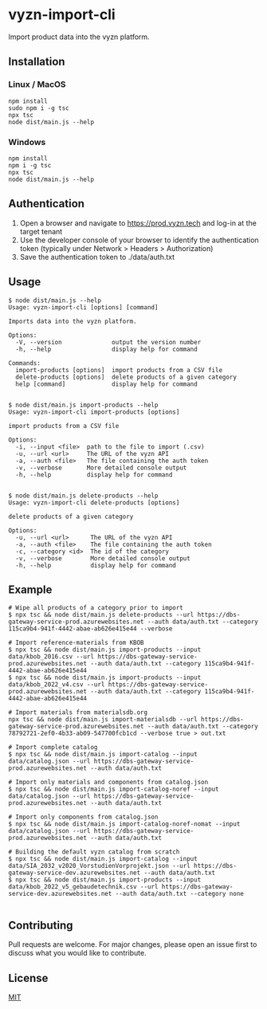 # vyzn-import-cli

Import product data into the vyzn platform.

## Installation

### Linux / MacOS

```
npm install
sudo npm i -g tsc
npx tsc
node dist/main.js --help
```

### Windows

```
npm install
npm i -g tsc
npx tsc
node dist/main.js --help
```

## Authentication

1. Open a browser and navigate to https://prod.vyzn.tech and log-in at the target tenant
2. Use the developer console of your browser to identify the authentication token (typically under Network > Headers > Authorization)
3. Save the authentication token to ./data/auth.txt

## Usage

```
$ node dist/main.js --help
Usage: vyzn-import-cli [options] [command]

Imports data into the vyzn platform.

Options:
  -V, --version              output the version number
  -h, --help                 display help for command

Commands:
  import-products [options]  import products from a CSV file
  delete-products [options]  delete products of a given category
  help [command]             display help for command


$ node dist/main.js import-products --help
Usage: vyzn-import-cli import-products [options]

import products from a CSV file

Options:
  -i, --input <file>  path to the file to import (.csv)
  -u, --url <url>     The URL of the vyzn API
  -a, --auth <file>   The file containing the auth token
  -v, --verbose       More detailed console output
  -h, --help          display help for command


$ node dist/main.js delete-products --help
Usage: vyzn-import-cli delete-products [options]

delete products of a given category

Options:
  -u, --url <url>      The URL of the vyzn API
  -a, --auth <file>    The file containing the auth token
  -c, --category <id>  The id of the category
  -v, --verbose        More detailed console output
  -h, --help           display help for command
```
## Example

```
# Wipe all products of a category prior to import
$ npx tsc && node dist/main.js delete-products --url https://dbs-gateway-service-prod.azurewebsites.net --auth data/auth.txt --category 115ca9b4-941f-4442-abae-ab626e415e44 --verbose

# Import reference-materials from KBOB
$ npx tsc && node dist/main.js import-products --input data/kbob_2016.csv --url https://dbs-gateway-service-prod.azurewebsites.net --auth data/auth.txt --category 115ca9b4-941f-4442-abae-ab626e415e44
$ npx tsc && node dist/main.js import-products --input data/kbob_2022_v4.csv --url https://dbs-gateway-service-prod.azurewebsites.net --auth data/auth.txt --category 115ca9b4-941f-4442-abae-ab626e415e44

# Import materials from materialsdb.org
npx tsc && node dist/main.js import-materialsdb --url https://dbs-gateway-service-prod.azurewebsites.net --auth data/auth.txt --category 78792721-2ef0-4b33-ab09-547700fcb1cd --verbose true > out.txt

# Import complete catalog
$ npx tsc && node dist/main.js import-catalog --input data/catalog.json --url https://dbs-gateway-service-prod.azurewebsites.net --auth data/auth.txt

# Import only materials and components from catalog.json
$ npx tsc && node dist/main.js import-catalog-noref --input data/catalog.json --url https://dbs-gateway-service-prod.azurewebsites.net --auth data/auth.txt

# Import only components from catalog.json
$ npx tsc && node dist/main.js import-catalog-noref-nomat --input data/catalog.json --url https://dbs-gateway-service-prod.azurewebsites.net --auth data/auth.txt

# Building the default vyzn catalog from scratch
$ npx tsc && node dist/main.js import-catalog --input data/SIA_2032_v2020_VorstudienVorprojekt.json --url https://dbs-gateway-service-dev.azurewebsites.net --auth data/auth.txt
$ npx tsc && node dist/main.js import-products --input data/kbob_2022_v5_gebaudetechnik.csv --url https://dbs-gateway-service-dev.azurewebsites.net --auth data/auth.txt --category none


```

## Contributing
Pull requests are welcome. For major changes, please open an issue first to discuss what you would like to contribute.

## License
[MIT](https://choosealicense.com/licenses/mit/)
